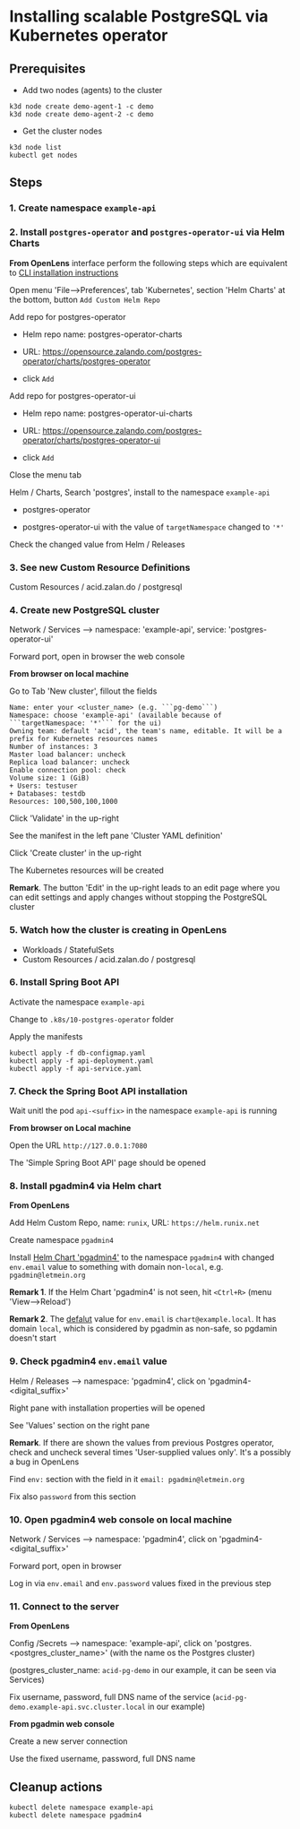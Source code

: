 # Installing scalable PostgreSQL via Kubernetes operator

## Prerequisites


- Add two nodes (agents) to the cluster

```
k3d node create demo-agent-1 -c demo
k3d node create demo-agent-2 -c demo
```

- Get the cluster nodes

```
k3d node list
kubectl get nodes
```

## Steps


### 1. Create namespace ```example-api``` 	
	
	
### 2. Install ```postgres-operator``` and ```postgres-operator-ui``` via Helm Charts

**From OpenLens** interface perform the following steps which are equivalent to
[CLI installation instructions](https://github.com/zalando/postgres-operator/blob/master/docs/quickstart.md#helm-chart)

Open menu 'File-->Preferences', tab 'Kubernetes', section 'Helm Charts' at the bottom, button ```Add Custom Helm Repo```

Add repo for postgres-operator

- Helm repo name: postgres-operator-charts

- URL: https://opensource.zalando.com/postgres-operator/charts/postgres-operator

- click ```Add```

Add repo for postgres-operator-ui

- Helm repo name: postgres-operator-ui-charts

- URL: https://opensource.zalando.com/postgres-operator/charts/postgres-operator-ui

- click ```Add```

Close the menu tab


Helm / Charts, Search 'postgres', install to the namespace ```example-api```

- postgres-operator

- postgres-operator-ui with the value of ```targetNamespace``` changed to ```'*'```

Check the changed value from Helm / Releases


### 3. See new Custom Resource Definitions 

Custom Resources / acid.zalan.do / postgresql


### 4. Create new PostgreSQL cluster

Network / Services --> namespace: 'example-api', service: 'postgres-operator-ui'

Forward port, open in browser the web console

**From browser on local machine**

Go to Tab 'New cluster', fillout the fields

	Name: enter your <cluster_name> (e.g. ```pg-demo```)
	Namespace: choose 'example-api' (available because of ```targetNamespace: '*'``` for the ui)
	Owning team: default 'acid', the team's name, editable. It will be a prefix for Kubernetes resources names
	Number of instances: 3
	Master load balancer: uncheck 
	Replica load balancer: uncheck
	Enable connection pool: check
	Volume size: 1 (GiB)
	+ Users: testuser
	+ Databases: testdb
	Resources: 100,500,100,1000

Click 'Validate' in the up-right

See the manifest in the left pane 'Cluster YAML definition'

Click 'Create cluster' in the up-right

The Kubernetes resources will be created

**Remark**. The button 'Edit' in the up-right leads to an edit page 
where you can edit settings and apply changes without stopping the PostgreSQL cluster 


### 5. Watch how the cluster is creating in OpenLens 
- Workloads / StatefulSets
- Custom Resources / acid.zalan.do / postgresql


### 6. Install Spring Boot API

Activate the namespace ```example-api```

Change to ```.k8s/10-postgres-operator``` folder 

Apply the manifests

```
kubectl apply -f db-configmap.yaml
kubectl apply -f api-deployment.yaml
kubectl apply -f api-service.yaml
```

### 7. Check the Spring Boot API installation

Wait unitl the pod ```api-<suffix>``` in the namespace ```example-api``` is running

**From browser on Local machine**

Open the URL ```http://127.0.0.1:7080```

The 'Simple Spring Boot API' page should be opened

	
### 8. Install pgadmin4 via Helm chart 

**From OpenLens**

Add Helm Custom Repo, name: ```runix```, URL: ```https://helm.runix.net```

Create namespace ```pgadmin4```

Install [Helm Chart 'pgadmin4'](http://artifacthub.io/packages/helm/runix/pgadmin4) to the namespace ```pgadmin4``` 
with changed ```env.email``` value to something with domain non-```local```, e.g. ```pgadmin@letmein.org```

**Remark 1**. If the Helm Chart 'pgadmin4' is not seen, hit ```<Ctrl+R>``` (menu 'View-->Reload')

**Remark 2**. The [defalut](https://artifacthub.io/packages/helm/runix/pgadmin4#configuration) value for ```env.email``` is ```chart@example.local```. 
It has domain ```local```, which is considered by pgadmin as non-safe, so pgdamin doesn't start


### 9. Check pgadmin4 ```env.email``` value

Helm / Releases	--> namespace: 'pgadmin4', click on 'pgadmin4-<digital_suffix>'

Right pane with installation properties will be opened

See 'Values' section on the right pane 

**Remark**. If there are shown the values from previous Postgres operator, 
check and uncheck several times 'User-supplied values only'. 
It's a possibly a bug in OpenLens 

Find ```env:``` section with the field in it ```email: pgadmin@letmein.org```

Fix also ```password``` from this section 


### 10. Open pgadmin4 web console on local machine

Network / Services --> namespace: 'pgadmin4', click on 'pgadmin4-<digital_suffix>'

Forward port, open in browser

Log in via ```env.email``` and ```env.password``` values fixed in the previous step


### 11. Connect to the server

**From OpenLens**

Config /Secrets --> namespace: 'example-api', click on 'postgres.<postgres_cluster_name>' (with the name os the Postgres cluster)

(postgres_cluster_name: ```acid-pg-demo``` in our example, it can be seen via Services)

Fix username, password, full DNS name of the service
(```acid-pg-demo.example-api.svc.cluster.local``` in our example) 


**From pgadmin web console**

Create a new server connection

Use the fixed username, password, full DNS name

## Cleanup actions

```
kubectl delete namespace example-api
kubectl delete namespace pgadmin4
```




